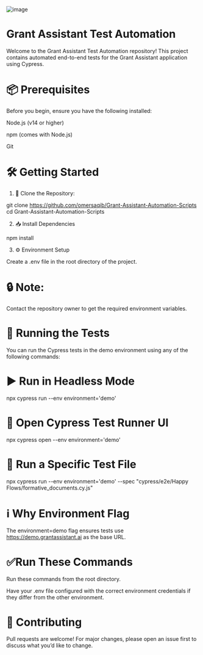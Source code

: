 ![image](https://github.com/user-attachments/assets/fbaadcf0-24eb-47e2-a8ec-07c403e8311e)
#  Grant Assistant Test Automation
Welcome to the Grant Assistant Test Automation repository!
This project contains automated end-to-end tests for the Grant Assistant application using Cypress.

# 📦 Prerequisites
Before you begin, ensure you have the following installed:

Node.js (v14 or higher)

npm (comes with Node.js)

Git

# 🛠️ Getting Started
1. 🔁 Clone the Repository:

 git clone https://github.com/omersaqib/Grant-Assistant-Automation-Scripts
 cd Grant-Assistant-Automation-Scripts

2. 📥 Install Dependencies

 npm install

3. ⚙️ Environment Setup

 Create a .env file in the root directory of the project.




# 🔒 Note:
 Contact the repository owner to get the required environment variables.
# 🧪 Running the Tests
You can run the Cypress tests in the demo environment using any of the following commands:

# ▶️ Run in Headless Mode
npx cypress run --env environment='demo'

# 🧭 Open Cypress Test Runner UI
npx cypress open --env environment='demo'

# 📄 Run a Specific Test File
npx cypress run --env environment='demo' --spec "cypress/e2e/Happy Flows/formative_documents.cy.js"

# ℹ️ Why Environment Flag
 The environment=demo flag ensures tests use https://demo.grantassistant.ai as the base URL.

# ✅Run These Commands
Run these commands from the root directory.

Have your .env file configured with the correct environment credentials if they differ from the other environment.

# 🤝 Contributing
Pull requests are welcome! For major changes, please open an issue first to discuss what you’d like to change.


